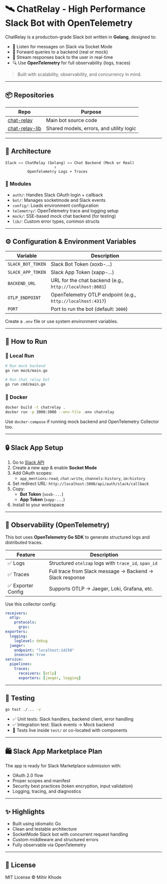 # 🛰️ ChatRelay - High Performance Slack Bot with OpenTelemetry

ChatRelay is a production-grade Slack bot written in **Golang**, designed to:

- 🔁 Listen for messages on Slack via Socket Mode  
- 🚀 Forward queries to a backend (real or mock)  
- 🔄 Stream responses back to the user in real-time  
- 🔍 Use **OpenTelemetry** for full observability (logs, traces)  

> Built with scalability, observability, and concurrency in mind.

---

## 📦 Repositories

| Repo | Purpose |
|------|---------|
| [chat-relay](https://github.com/Mihir99-mk/chat-relay) | Main bot source code |
| [chat-relay-lib](https://github.com/Mihir99-mk/chat-relay-lib) | Shared models, errors, and utility logic |

---

## 📐 Architecture

```
Slack ←→ ChatRelay (Golang) ←→ Chat Backend (Mock or Real)
                      ↑
          OpenTelemetry Logs + Traces
```

### 🧩 Modules

- `auth/`: Handles Slack OAuth login + callback  
- `bot/`: Manages socketmode and Slack events  
- `config/`: Loads environment configuration  
- `telemetry/`: OpenTelemetry trace and logging setup  
- `mock/`: SSE-based mock chat backend (for testing)  
- `lib/`: Custom error types, common structs  

---

## ⚙️ Configuration & Environment Variables

| Variable | Description |
|----------|-------------|
| `SLACK_BOT_TOKEN` | Slack Bot Token (xoxb-...) |
| `SLACK_APP_TOKEN` | Slack App Token (xapp-...) |
| `BACKEND_URL` | URL for the chat backend (e.g., `http://localhost:8081`) |
| `OTLP_ENDPOINT` | OpenTelemetry OTLP endpoint (e.g., `http://localhost:4317`) |
| `PORT` | Port to run the bot (default: `3000`) |

Create a `.env` file or use system environment variables.

---

## 🚀 How to Run

### 🧪 Local Run

```bash
# Run mock backend
go run mock/main.go

# Run chat relay bot
go run cmd/main.go
```

### 🐳 Docker

```bash
docker build -t chatrelay .
docker run -p 3000:3000 --env-file .env chatrelay
```

Use `docker-compose` if running mock backend and OpenTelemetry Collector too.

---

## 🔒 Slack App Setup

1. Go to [Slack API](https://api.slack.com/apps)  
2. Create a new app & enable **Socket Mode**  
3. Add OAuth scopes:  
   - `app_mentions:read`, `chat:write`, `channels:history`, `im:history`  
4. Set redirect URL: `http://localhost:3000/api/auth/slack/callback`  
5. Copy:
   - **Bot Token** (`xoxb-...`)
   - **App Token** (`xapp-...`)  
6. Install to your workspace  

---

## 🔬 Observability (OpenTelemetry)

This bot uses **OpenTelemetry Go SDK** to generate structured logs and distributed traces.

| Feature | Description |
|---------|-------------|
| ✅ Logs | Structured `otelzap` logs with `trace_id`, `span_id` |
| ✅ Traces | Full trace from Slack message → Backend → Slack response |
| ✅ Exporter Config | Supports OTLP → Jaeger, Loki, Grafana, etc. |

Use this collector config:

```yaml
receivers:
  otlp:
    protocols:
      grpc:
exporters:
  logging:
    loglevel: debug
  jaeger:
    endpoint: "localhost:14250"
    insecure: true
service:
  pipelines:
    traces:
      receivers: [otlp]
      exporters: [jaeger, logging]
```

---

## 🧪 Testing

```bash
go test ./... -v
```

- ✅ Unit tests: Slack handlers, backend client, error handling  
- ✅ Integration test: Slack events → Mock backend  
- 📁 Tests live inside `test/` or co-located with components  

---

## 🛍️ Slack App Marketplace Plan

The app is ready for Slack Marketplace submission with:  
- OAuth 2.0 flow  
- Proper scopes and manifest  
- Security best practices (token encryption, input validation)  
- Logging, tracing, and diagnostics  

---

## ✨ Highlights

- Built using idiomatic Go  
- Clean and testable architecture  
- SocketMode Slack bot with concurrent request handling  
- Custom middleware and structured errors  
- Fully observable via OpenTelemetry  

---

## 📄 License

MIT License © Mihir Khode
